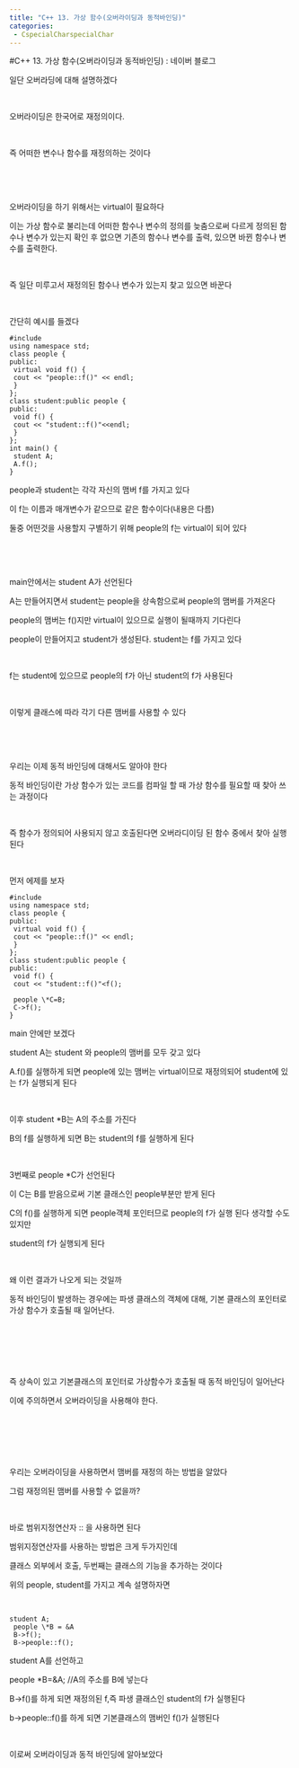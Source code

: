 ```yaml
---
title: "C++ 13. 가상 함수(오버라이딩과 동적바인딩)"
categories:
 - CspecialCharspecialChar
---
```

#C++ 13. 가상 함수(오버라이딩과 동적바인딩) : 네이버 블로그







일단 오버라딩에 대해 설명하겠다

​

오버라이딩은 한국어로 재정의이다.

​

즉 어떠한 변수나 함수를 재정의하는 것이다

​

​

오버라이딩을 하기 위해서는 virtual이 필요하다

이는 가상 함수로 불리는데 어떠한 함수나 변수의 정의를 늦춤으로써 다르게 정의된 함수나 변수가 있는지 확인 후 없으면 기존의 함수나 변수를 출력, 있으면 바뀐 함수나 변수를 출력한다.

​

즉 일단 미루고서 재정의된 함수나 변수가 있는지 찾고 있으면 바꾼다

​

간단히 예시를 들겠다




 




```
#include
using namespace std;
class people {
public:
 virtual void f() {
 cout << "people::f()" << endl;
 }
};
class student:public people {
public:
 void f() {
 cout << "student::f()"<<endl;
 }
};
int main() {
 student A;
 A.f();
}
```





 


people과 student는 각각 자신의 맴버 f를 가지고 있다

이 f는 이름과 매개변수가 같으므로 같은 함수이다(내용은 다름)

둘중 어떤것을 사용할지 구별하기 위해 people의 f는 virtual이 되어 있다

​

​

main안에서는 student A가 선언된다

A는 만들어지면서 student는 people을 상속함으로써 people의 맴버를 가져온다

people의 맴버는 f()지만 virtual이 있으므로 실행이 될때까지 기다린다

people이 만들어지고 student가 생성된다. student는 f를 가지고 있다

​

f는 student에 있으므로 people의 f가 아닌 student의 f가 사용된다

​

이렇게 클래스에 따라 각기 다른 맴버를 사용할 수 있다

​

​

우리는 이제 동적 바인딩에 대해서도 알아야 한다

동적 바인딩이란 가상 함수가 있는 코드를 컴파일 할 때 가상 함수를 필요할 때 찾아 쓰는 과정이다

​

즉 함수가 정의되어 사용되지 않고 호출된다면 오버라디이딩 된 함수 중에서 찾아 실행된다

​

먼저 에제를 보자




 




```
#include
using namespace std;
class people {
public:
 virtual void f() {
 cout << "people::f()" << endl;
 }
};
class student:public people {
public:
 void f() {
 cout << "student::f()"<f();

 people \*C=B;
 C->f();
}
```





 


main 안에만 보겠다

student A는 student 와 people의 맴버를 모두 갖고 있다

A.f()를 실행하게 되면 people에 있는 맴버는 virtual이므로 재정의되어 student에 있는 f가 실행되게 된다

​

이후 student \*B는 A의 주소를 가진다

B의 f를 실행하게 되면 B는 student의 f를 실행하게 된다

​

3번째로 people \*C가 선언된다

이 C는 B를 받음으로써 기본 클래스인 people부분만 받게 된다

C의 f()를 실행하게 되면 people객체 포인터므로 people의 f가 실행 된다 생각할 수도 있지만

student의 f가 실행되게 된다

​

왜 이런 결과가 나오게 되는 것일까

동적 바인딩이 발생하는 경우에는 파생 클래스의 객체에 대해, 기본 클래스의 포인터로 가상 함수가 호출될 때 일어난다.

​

​

​

즉 상속이 있고 기본클래스의 포인터로 가상함수가 호출될 때 동적 바인딩이 일어난다

이에 주의하면서 오버라이딩을 사용해야 한다.

​

​

​

우리는 오버라이딩을 사용하면서 맴버를 재정의 하는 방법을 알았다

그럼 재정의된 맴버를 사용할 수 없을까?

​

바로 범위지정연산자 :: 을 사용하면 된다

범위지정연산자를 사용하는 방법은 크게 두가지인데

클래스 외부에서 호출, 두번째는 클래스의 기능을 추가하는 것이다

위의 people, student를 가지고 계속 설명하자면

​




 




```
student A;
 people \*B = &A
 B->f();
 B->people::f();
```





 


student A를 선언하고

people \*B=&A; //A의 주소를 B에 넣는다

B->f()를 하게 되면 재정의된 f,즉 파생 클래스인 student의 f가 실행된다

b->people::f()를 하게 되면 기본클래스의 맴버인 f()가 실행된다

​

이로써 오버라이딩과 동적 바인딩에 알아보았다




 


